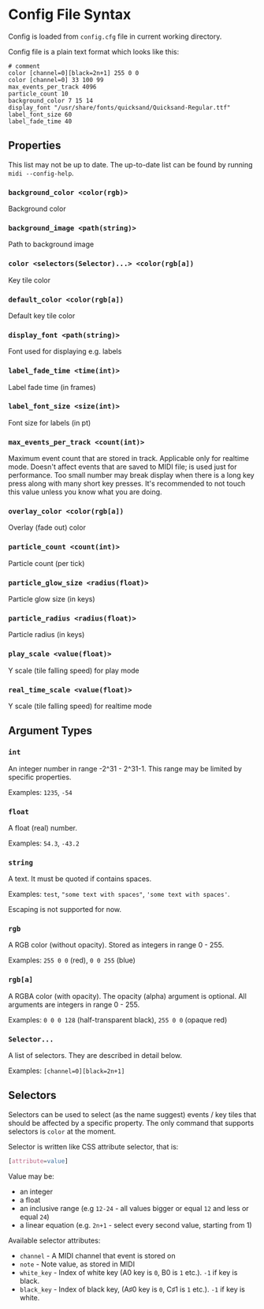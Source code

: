 # Config File Syntax

Config is loaded from `config.cfg` file in current working directory.

Config file is a plain text format which looks like this:

```
# comment
color [channel=0][black=2n+1] 255 0 0
color [channel=0] 33 100 99
max_events_per_track 4096
particle_count 10
background_color 7 15 14
display_font "/usr/share/fonts/quicksand/Quicksand-Regular.ttf"
label_font_size 60
label_fade_time 40
```

## Properties

This list may not be up to date. The up-to-date list can be found by running `midi --config-help`.

### `background_color <color(rgb)>`
Background color

### `background_image <path(string)>`
Path to background image

### `color <selectors(Selector)...> <color(rgb[a])`
Key tile color

### `default_color <color(rgb[a])`
Default key tile color

### `display_font <path(string)>`
Font used for displaying e.g. labels

### `label_fade_time <time(int)>`
Label fade time (in frames)

### `label_font_size <size(int)>`
Font size for labels (in pt)

### `max_events_per_track <count(int)>`
Maximum event count that are stored in track. Applicable only for realtime mode. Doesn't affect events that are saved to MIDI file; is used just for performance. Too small number may break display when there is a long key press along with many short key presses. It's recommended to not touch this value unless you know what you are doing.

### `overlay_color <color(rgb[a])`
Overlay (fade out) color

### `particle_count <count(int)>`
Particle count (per tick)

### `particle_glow_size <radius(float)>`
Particle glow size (in keys)

### `particle_radius <radius(float)>`
Particle radius (in keys)

### `play_scale <value(float)>`
Y scale (tile falling speed) for play mode

### `real_time_scale <value(float)>`
Y scale (tile falling speed) for realtime mode

## Argument Types

### `int`
An integer number in range -2^31 - 2^31-1. This range may be limited by specific properties.

Examples: `1235`, `-54`

### `float`
A float (real) number.

Examples: `54.3`, `-43.2`

### `string`
A text. It must be quoted if contains spaces.

Examples: `test`, `"some text with spaces"`, `'some text with spaces'`.

Escaping is not supported for now.

### `rgb`
A RGB color (without opacity). Stored as integers in range 0 - 255.

Examples: `255 0 0` (red), `0 0 255` (blue)

### `rgb[a]`
A RGBA color (with opacity). The opacity (alpha) argument is optional. All arguments are integers in range 0 - 255.

Examples: `0 0 0 128` (half-transparent black), `255 0 0` (opaque red)

### `Selector...`
A list of selectors. They are described in detail below.

Examples: `[channel=0][black=2n+1]`

## Selectors
Selectors can be used to select (as the name suggest) events / key tiles that should be affected by a specific property. The only command that supports selectors is `color` at the moment.

Selector is written like CSS attribute selector, that is:

```css
[attribute=value]
```

Value may be:
* an integer
* a float
* an inclusive range (e.g `12-24` - all values bigger or equal `12` and less or equal `24`)
* a linear equation (e.g. `2n+1` - select every second value, starting from 1)

Available selector attributes:
* `channel` - A MIDI channel that event is stored on
* `note` - Note value, as stored in MIDI
* `white_key` - Index of white key (A0 key is `0`, B0 is `1` etc.). `-1` if key is black.
* `black_key` - Index of black key, (A♯0 key is `0`, C♯1 is `1` etc.). `-1` if key is white.
